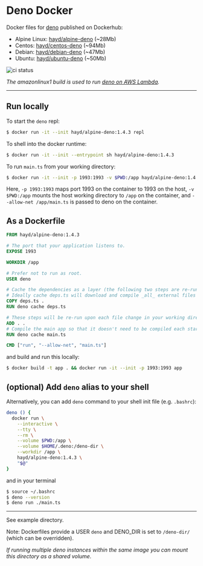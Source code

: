 # Deno Docker

Docker files for [deno](https://github.com/denoland/deno) published on Dockerhub:

- Alpine Linux: [hayd/alpine-deno](https://hub.docker.com/r/hayd/alpine-deno/) (\~28Mb)
- Centos: [hayd/centos-deno](https://hub.docker.com/r/hayd/centos-deno/) (\~94Mb)
- Debian: [hayd/debian-deno](https://hub.docker.com/r/hayd/debian-deno/) (\~47Mb)
- Ubuntu: [hayd/ubuntu-deno](https://hub.docker.com/r/hayd/ubuntu-deno/) (\~50Mb)

![ci status](https://github.com/hayd/deno-docker/workflows/Test/badge.svg?branch=master)

_The amazonlinux1 build is used to run [deno on AWS Lambda](https://github.com/hayd/deno-lambda/)._

---

## Run locally

To start the `deno` repl:

```sh
$ docker run -it --init hayd/alpine-deno:1.4.3 repl
```

To shell into the docker runtime:

```sh
$ docker run -it --init --entrypoint sh hayd/alpine-deno:1.4.3
```

To run `main.ts` from your working directory:

```sh
$ docker run -it --init -p 1993:1993 -v $PWD:/app hayd/alpine-deno:1.4.3 run --allow-net /app/main.ts
```

Here, `-p 1993:1993` maps port 1993 on the container to 1993 on the host,
`-v $PWD:/app` mounts the host working directory to `/app` on the container, and
`--allow-net /app/main.ts` is passed to deno on the container.

## As a Dockerfile

```Dockerfile
FROM hayd/alpine-deno:1.4.3

# The port that your application listens to.
EXPOSE 1993

WORKDIR /app

# Prefer not to run as root.
USER deno

# Cache the dependencies as a layer (the following two steps are re-run only when deps.ts is modified).
# Ideally cache deps.ts will download and compile _all_ external files used in main.ts.
COPY deps.ts .
RUN deno cache deps.ts

# These steps will be re-run upon each file change in your working directory:
ADD . .
# Compile the main app so that it doesn't need to be compiled each startup/entry.
RUN deno cache main.ts

CMD ["run", "--allow-net", "main.ts"]
```

and build and run this locally:

```sh
$ docker build -t app . && docker run -it --init -p 1993:1993 app
```

## (optional) Add `deno` alias to your shell

Alternatively, you can add `deno` command to your shell init file (e.g. `.bashrc`):

```sh
deno () {
  docker run \
    --interactive \
    --tty \
    --rm \
    --volume $PWD:/app \
    --volume $HOME/.deno:/deno-dir \
    --workdir /app \
    hayd/alpine-deno:1.4.3 \
    "$@"
}
```

and in your terminal

```sh
$ source ~/.bashrc
$ deno --version
$ deno run ./main.ts
```

---

See example directory.

Note: Dockerfiles provide a USER `deno` and DENO_DIR is set to `/deno-dir/` (which can be overridden).

_If running multiple deno instances within the same image you can mount this directory as a shared volume._
